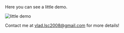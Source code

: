 Here you can see a little demo.

![little demo](output.gif)

Contact me at vlad.lsc2008@gmail.com for more details!
